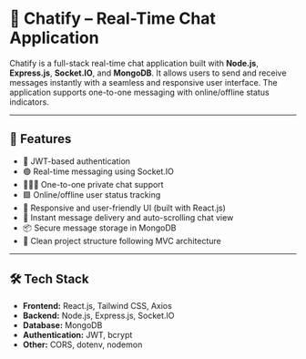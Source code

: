 # 💬 Chatify – Real-Time Chat Application

Chatify is a full-stack real-time chat application built with **Node.js**, **Express.js**, **Socket.IO**, and **MongoDB**. It allows users to send and receive messages instantly with a seamless and responsive user interface. The application supports one-to-one messaging with online/offline status indicators.

---

## 🚀 Features

- 🔐 JWT-based authentication
- 🟢 Real-time messaging using Socket.IO
- 🧑‍🤝‍🧑 One-to-one private chat support
- 🟩 Online/offline user status tracking
- 📱 Responsive and user-friendly UI (built with React.js)
- 📩 Instant message delivery and auto-scrolling chat view
- 📦 Secure message storage in MongoDB
- 📁 Clean project structure following MVC architecture

---

## 🛠 Tech Stack

- **Frontend:** React.js, Tailwind CSS, Axios
- **Backend:** Node.js, Express.js, Socket.IO
- **Database:** MongoDB
- **Authentication:** JWT, bcrypt
- **Other:** CORS, dotenv, nodemon

